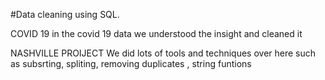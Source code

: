 #Data cleaning using SQL. 

COVID 19
in the covid 19 data we understood the insight and cleaned it

NASHVILLE PROIJECT
We did lots of tools and techniques  over here such as 
subsrting,
spliting,
removing duplicates ,
string funtions
